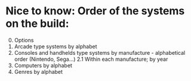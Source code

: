 # Nice to know: Order of the systems on the build:
0. Options
1. Arcade type systems by alphabet 
2. Consoles and handhelds type systems by manufacture - alphabetical order (Nintendo, Sega...)
    2.1 Within each manufacture; by year
3. Computers by alphabet
4. Genres by alphabet

